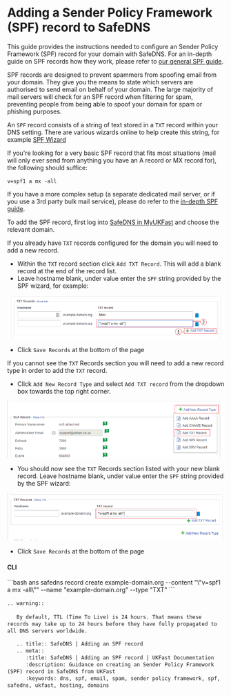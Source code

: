 # Adding a Sender Policy Framework (SPF) record to SafeDNS

This guide provides the instructions needed to configure an Sender Policy Framework (SPF) record for your domain with SafeDNS. For an in-depth guide on SPF records how they work, please refer to [our general SPF guide](/email/spf.md).

SPF records are designed to prevent spammers from spoofing email from your domain. They give you the means to state which servers are authorised to send email on behalf of your domain. The large majority of mail servers will check for an SPF record when filtering for spam, preventing people from being able to spoof your domain for spam or phishing purposes.

An `SPF` record consists of a string of text stored in a `TXT` record within your DNS setting. There are various wizards online to help create this string, for example [SPF Wizard](https://www.spfwizard.com/)

If you're looking for a very basic SPF record that fits most situations (mail will only ever send from anything you have an A record or MX record for), the following should suffice:

```none
v=spf1 a mx -all
```

If you have a more complex setup (a separate dedicated mail server, or if you use a 3rd party bulk mail service), please do refer to the [in-depth SPF guide](/email/spf.md).

To add the SPF record, first log into [SafeDNS in MyUKFast](https://portal.ans.co.uk/safedns/index.php) and choose the relevant domain.

If you already have `TXT` records configured for the domain you will need to add a new record.

- Within the `TXT` record section click `Add TXT Record`. This will add a blank record at the end of the record list.
- Leave hostname blank, under value enter the `SPF` string provided by the SPF wizard, for example:

![SPF 1](files/spf1.png)

- Click `Save Records` at the bottom of the page

If you cannot see the `TXT` Records section you will need to add a new record type in order to add the `TXT` record.

- Click `Add New Record Type` and select `Add TXT record` from the dropdown box towards the top right corner.

![SPF 2](files/spf2.png)

- You should now see the `TXT` Records section listed with your new blank record. Leave hostname blank, under value enter the `SPF` string provided by the SPF wizard:

![SPF 3](files/spf3new.png)

- Click `Save Records` at the bottom of the page

<h4><b>CLI</b></h4>
```bash
ans safedns record create example-domain.org --content "\"v=spf1 a mx -all\"" --name "example-domain.org" --type "TXT"
```

```eval_rst
.. warning::

   By default, TTL (Time To Live) is 24 hours. That means these records may take up to 24 hours before they have fully propagated to all DNS servers worldwide.
```

```eval_rst
   .. title:: SafeDNS | Adding an SPF record
   .. meta::
      :title: SafeDNS | Adding an SPF record | UKFast Documentation
      :description: Guidance on creating an Sender Policy Framework (SPF) record in SafeDNS from UKFast
      :keywords: dns, spf, email, spam, sender policy framework, spf, safedns, ukfast, hosting, domains
```
